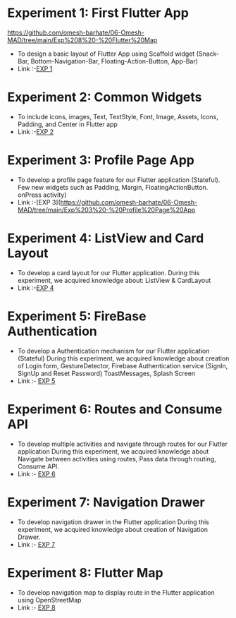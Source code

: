 # Experiment 1:  First Flutter App 
https://github.com/omesh-barhate/06-Omesh-MAD/tree/main/Exp%208%20-%20Flutter%20Map
- To design a basic layout of Flutter App using Scaffold widget (Snack-Bar, Bottom-Navigation-Bar, Floating-Action-Button, App-Bar)
- Link :-[EXP 1](https://github.com/omesh-barhate/06-Omesh-MAD/tree/main/Exp%201%20-%20First%20Flutter%20App)

# Experiment 2: Common Widgets

- To include icons, images, Text, TextStyle, Font, Image, Assets, Icons, Padding, and Center  in Flutter app
- Link :-[EXP 2](https://github.com/omesh-barhate/06-Omesh-MAD/tree/main/Exp%202%20-%20Common%20Widgets)

# Experiment 3: Profile Page App

- To develop a profile page feature for our Flutter application (Stateful). Few new widgets such as Padding, Margin, FloatingActionButton. onPress activity)
- Link :-[EXP 3](https://github.com/omesh-barhate/06-Omesh-MAD/tree/main/Exp%203%20-%20Profile%20Page%20App

# Experiment 4: ListView and Card Layout

- To develop a card layout for our Flutter application.	During this experiment, we acquired knowledge about: ListView &	CardLayout
- Link :-[EXP 4](https://github.com/omesh-barhate/06-Omesh-MAD/tree/main/Exp%204%20-%20ListView%20and%20Card%20Layout)

# Experiment 5: FireBase Authentication 

- To develop a Authentication mechanism for our Flutter application (Stateful)
  During this experiment, we acquired knowledge about creation of Login form, GestureDetector, Firebase Authentication service (SignIn, SignUp and Reset Password) 
  ToastMessages, Splash Screen
- Link :- [EXP 5](https://github.com/omesh-barhate/06-Omesh-MAD/tree/main/Exp%205%20-%20FireBase%20Authentication)

# Experiment 6: Routes and Consume API 

- To develop multiple activities and navigate through routes for our Flutter application
  During this experiment, we acquired knowledge about Navigate between activities using routes, Pass data through routing, Consume API.
- Link :- [EXP 6](https://github.com/omesh-barhate/06-Omesh-MAD/tree/main/Exp%206%20-%20Routes%20and%20Consume%20API)

# Experiment 7: Navigation Drawer

- To develop navigation drawer in the Flutter application
  During this experiment, we acquired knowledge about creation of Navigation Drawer.
- Link :- [EXP 7](https://github.com/omesh-barhate/06-Omesh-MAD/tree/main/Exp%207%20-%20Navigation%20Drawer)

# Experiment 8: Flutter Map

- To develop navigation map to display route in the Flutter application using OpenStreetMap 
- Link :- [EXP 8](https://github.com/omesh-barhate/06-Omesh-MAD/tree/main/Exp%208%20-%20Flutter%20Map)
